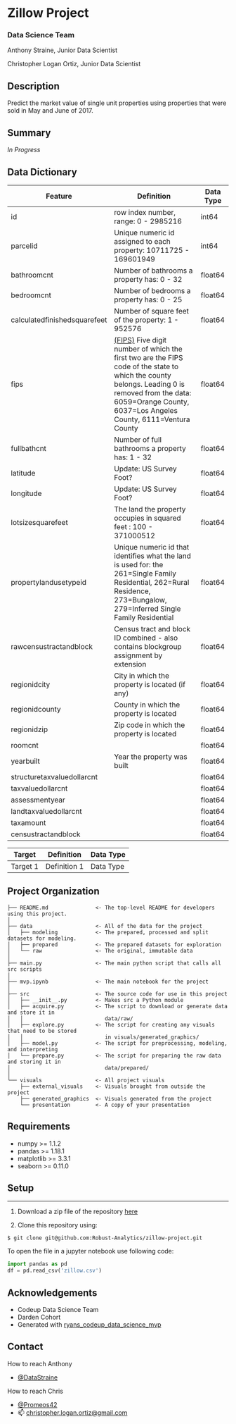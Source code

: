 # Zillow Project

### Data Science Team
Anthony Straine,
Junior Data Scientist

Christopher Logan Ortiz,
Junior Data Scientist

## Description
Predict the market value of single unit properties using properties that were sold in May and June of 2017.

## Summary
_In Progress_

## Data Dictionary
| Feature | Definition | Data Type | 
| --- | --- | --- |
| id | row index number, range: 0 - 2985216 | int64 |
| parcelid | Unique numeric id assigned to each property: 10711725 - 169601949  | int64 |
| bathroomcnt | Number of bathrooms a property has: 0 - 32 | float64 | 
| bedroomcnt | Number of bedrooms a property has: 0 - 25  | float64 |
| calculatedfinishedsquarefeet | Number of square feet of the property: 1 - 952576 | float64 |
| fips | [(FIPS)](https://transition.fcc.gov/oet/info/maps/census/fips/fips.txt) Five digit number of which the first two are the FIPS code of the state to which the county belongs. Leading 0 is removed from the data: 6059=Orange County, 6037=Los Angeles County, 6111=Ventura County | float64 |
| fullbathcnt | Number of full bathrooms a property has: 1 - 32 | float64 |
| latitude| Update: US Survey Foot? | float64 |
| longitude | Update: US Survey Foot? | float64 |
| lotsizesquarefeet |The land the property occupies in squared feet : 100 - 371000512 | float64 |
| propertylandusetypeid | Unique numeric id that identifies what the land is used for: the 261=Single Family Residential, 262=Rural Residence, 273=Bungalow, 279=Inferred Single Family Residential | float64 |
| rawcensustractandblock | Census tract and block ID combined - also contains blockgroup assignment by extension | float64 |
| regionidcity |  City in which the property is located (if any) | float64 |
| regionidcounty | County in which the property is located | float64 |
| regionidzip | Zip code in which the property is located | float64 |
| roomcnt |  | float64 |
| yearbuilt | Year the property was built | float64 |
| structuretaxvaluedollarcnt |  | float64 |
| taxvaluedollarcnt |  | float64 |
| assessmentyear |  | float64 |
| landtaxvaluedollarcnt |  | float64 |
| taxamount |  | float64 |
| censustractandblock |  | float64 |
 
| Target | Definition | Data Type |
| --- | --- | --- |
| Target 1 | Definition 1 | Data Type|
## Project Organization
```
├── README.md               <- The top-level README for developers using this project.
│
├── data                    <- All of the data for the project
│   ├── modeling            <- The prepared, processed and split datasets for modeling.
│   ├── prepared            <- The prepared datasets for exploration
│   └── raw                 <- The original, immutable data
│
├── main.py                 <- The main python script that calls all src scripts
│
├── mvp.ipynb               <- The main notebook for the project
│
├── src                     <- The source code for use in this project
│   ├── __init__.py         <- Makes src a Python module
│   ├── acquire.py          <- The script to download or generate data and store it in
│   │                          data/raw/
│   ├── explore.py          <- The script for creating any visuals that need to be stored
│   │                          in visuals/generated_graphics/
│   ├── model.py            <- The script for preprocessing, modeling, and interpreting
│   └── prepare.py          <- The script for preparing the raw data and storing it in
│                              data/prepared/
│
└── visuals                 <- All project visuals
    ├── external_visuals    <- Visuals brought from outside the project
    ├── generated_graphics  <- Visuals generated from the project
    └── presentation        <- A copy of your presentation
```

## Requirements
- numpy >= 1.1.2
- pandas >= 1.18.1
- matplotlib >= 3.3.1
- seaborn >= 0.11.0

## Setup
---
1. Download a zip file of the repository [here](https://github.com/Robust-Analytics/zillow-project/archive/main.zip)

2. Clone this repository using:

```
$ git clone git@github.com:Robust-Analytics/zillow-project.git
```

To open the file in a jupyter notebook use following code:
``` python
import pandas as pd
df = pd.read_csv('zillow.csv')
```

## Acknowledgements
- Codeup Data Science Team
- Darden Cohort
- Generated with [ryans_codeup_data_science_mvp](https://github.com/RyanMcCall/-ryans_codeup_data_science_mvp)

## Contact
How to reach Anthony
- [@DataStraine](https://twitter.com/datastraine)

How to reach Chris
- [@Promeos42](https://twitter.com/Promeos42)
- 📫 christopher.logan.ortiz@gmail.com